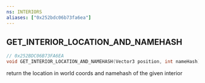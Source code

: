 ```yaml
---
ns: INTERIORS
aliases: ["0x252bdc06b73fa6ea"]
---
```

## GET_INTERIOR_LOCATION_AND_NAMEHASH

```c
// 0x252BDC06B73FA6EA
void GET_INTERIOR_LOCATION_AND_NAMEHASH(Vector3 position, int nameHash);
```

return the location in world coords and namehash of the given interior

